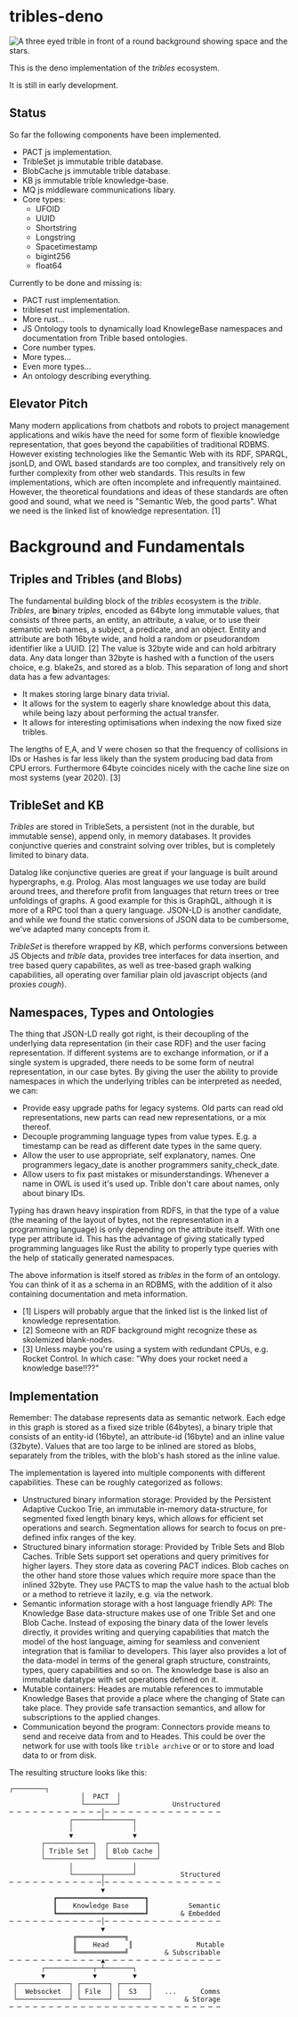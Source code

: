 # tribles-deno

![A three eyed trible in front of a round background showing space and the stars.](./trible.svg)

This is the deno implementation of the _tribles_ ecosystem.

It is still in early development.

## Status

So far the following components have been implemented.

- PACT js implementation.
- TribleSet js immutable trible database.
- BlobCache js immutable trible database.
- KB js immutable trible knowledge-base.
- MQ js middleware communications libary.
- Core types:
  - UFOID
  - UUID
  - Shortstring
  - Longstring
  - Spacetimestamp
  - bigint256
  - float64

Currently to be done and missing is:

- PACT rust implementation.
- tribleset rust implementation.
- More rust...
- JS Ontology tools to dynamically load KnowlegeBase namespaces and
  documentation from Trible based ontologies.
- Core number types.
- More types...
- Even more types...
- An ontology describing everything.

## Elevator Pitch

Many modern applications from chatbots and robots to project management
applications and wikis have the need for some form of flexible knowledge
representation, that goes beyond the capabilities of traditional RDBMS. However
existing technologies like the Semantic Web with its RDF, SPARQL, jsonLD, and
OWL based standards are too complex, and transitively rely on further complexity
from other web standards. This results in few implementations, which are often
incomplete and infrequently maintained. However, the theoretical foundations and
ideas of these standards are often good and sound, what we need is "Semantic
Web, the good parts". What we need is the linked list of knowledge
representation. [1]

# Background and Fundamentals

## Triples and Tribles (and Blobs)

The fundamental building block of the _tribles_ ecosystem is the _trible_.
_Tribles_, are **b**inary _triples_, encoded as 64byte long immutable values,
that consists of three parts, an entity, an attribute, a value, or to use their
semantic web names, a subject, a predicate, and an object. Entity and attribute
are both 16byte wide, and hold a random or pseudorandom identifier like a UUID.
[2] The value is 32byte wide and can hold arbitrary data. Any data longer than
32byte is hashed with a function of the users choice, e.g. blake2s, and stored
as a blob. This separation of long and short data has a few advantages:

- It makes storing large binary data trivial.
- It allows for the system to eagerly share knowledge about this data, while
  being lazy about performing the actual transfer.
- It allows for interesting optimisations when indexing the now fixed size
  tribles.

The lengths of E,A, and V were chosen so that the frequency of collisions in IDs
or Hashes is far less likely than the system producing bad data from CPU errors.
Furthermore 64byte coincides nicely with the cache line size on most systems
(year 2020). [3]

## TribleSet and KB

_Tribles_ are stored in TribleSets, a persistent (not in the durable, but
immutable sense), append only, in memory databases. It provides conjunctive
queries and constraint solving over tribles, but is completely limited to binary
data.

Datalog like conjunctive queries are great if your language is built around
hypergraphs, e.g. Prolog. Alas most languages we use today are build around
trees, and therefore profit from languages that return trees or tree unfoldings
of graphs. A good example for this is GraphQL, although it is more of a RPC tool
than a query language. JSON-LD is another candidate, and while we found the
static conversions of JSON data to be cumbersome, we've adapted many concepts
from it.

_TribleSet_ is therefore wrapped by _KB_, which performs conversions between JS
Objects and _trible_ data, provides tree interfaces for data insertion, and tree
based query capabilites, as well as tree-based graph walking capabilities, all
operating over familiar plain old javascript objects (and proxies _cough_).

## Namespaces, Types and Ontologies

The thing that JSON-LD really got right, is their decoupling of the underlying
data representation (in their case RDF) and the user facing representation. If
different systems are to exchange information, or if a single system is
upgraded, there needs to be some form of neutral representation, in our case
bytes. By giving the user the ability to provide namespaces in which the
underlying tribles can be interpreted as needed, we can:

- Provide easy upgrade paths for legacy systems. Old parts can read old
  representations, new parts can read new representations, or a mix thereof.
- Decouple programming language types from value types. E.g. a timestamp can be
  read as different date types in the same query.
- Allow the user to use appropriate, self explanatory, names. One programmers
  legacy_date is another programmers sanity_check_date.
- Allow users to fix past mistakes or misunderstandings. Whenever a name in OWL
  is used it's used up. Trible don't care about names, only about binary IDs.

Typing has drawn heavy inspiration from RDFS, in that the type of a value (the
meaning of the layout of bytes, not the representation in a programming
language) is only depending on the attribute itself. With one type per attribute
id. This has the advantage of giving statically typed programming languages like
Rust the ability to properly type queries with the help of statically generated
namespaces.

The above information is itself stored as _tribles_ in the form of an ontology.
You can think of it as a schema in an RDBMS, with the addition of it also
containing documentation and meta information.

- [1] Lispers will probably argue that the linked list is the linked list of
  knowledge representation.
- [2] Someone with an RDF background might recognize these as skolemized
  blank-nodes.
- [3] Unless maybe you're using a system with redundant CPUs, e.g. Rocket
  Control. In which case: "Why does your rocket need a knowledge base!!??"

## Implementation

Remember: The database represents data as semantic network. Each edge in this
graph is stored as a fixed size trible (64bytes), a binary triple that consists
of an entity-id (16byte), an attribute-id (16byte) and an inline value (32byte).
Values that are too large to be inlined are stored as blobs, separately from the
tribles, with the blob's hash stored as the inline value.

The implementation is layered into multiple components with different
capabilities. These can be roughly categorized as follows:

- Unstructured binary information storage: Provided by the Persistent Adaptive
  Cuckoo Trie, an immutable in-memory data-structure, for segmented fixed length
  binary keys, which allows for efficient set operations and search.
  Segmentation allows for search to focus on pre-defined infix ranges of the
  key.
- Structured binary information storage: Provided by Trible Sets and Blob
  Caches. Trible Sets support set operations and query primitives for higher
  layers. They store data as covering PACT indices. Blob caches on the other
  hand store those values which require more space than the inlined 32byte. They
  use PACTS to map the value hash to the actual blob or a method to retrieve it
  lazily, e.g. via the network.
- Semantic information storage with a host language friendly API: The Knowledge
  Base data-structure makes use of one Trible Set and one Blob Cache. Instead of
  exposing the binary data of the lower levels directly, it provides writing and
  querying capabilities that match the model of the host language, aiming for
  seamless and convenient integration that is familiar to developers. This layer
  also provides a lot of the data-model in terms of the general graph structure,
  constraints, types, query capabilities and so on. The knowledge base is also
  an immutable datatype with set operations defined on it.
- Mutable containers: Heades are mutable references to immutable Knowledge Bases
  that provide a place where the changing of State can take place. They provide
  safe transaction semantics, and allow for subscriptions to the applied
  changes.
- Communication beyond the program: Connectors provide means to send and receive
  data from and to Heades. This could be over the network for use with tools like
  `trible archive` or or to store and load data to or from disk.

The resulting structure looks like this:

```
┌────────┐
                  │  PACT  │
                  └────────┘             Unstructured
─ ─ ─ ─ ─ ─ ─ ─ ─ ─ ─ ─│─ ─ ─ ─ ─ ─ ─ ─ ─ ─ ─ ─ ─ ─ ─
               ┌───────┴───────┐
               │               │
               ▼               ▼
        ┌────────────┐  ┌────────────┐
        │ Trible Set │  │ Blob Cache │
        └────────────┘  └────────────┘
               │               │
               └───────┬───────┘           Structured
─ ─ ─ ─ ─ ─ ─ ─ ─ ─ ─ ─│─ ─ ─ ─ ─ ─ ─ ─ ─ ─ ─ ─ ─ ─ ─
                       ▼
           ┏━━━━━━━━━━━━━━━━━━━━━━┓
           ┃    Knowledge Base    ┃          Semantic
           ┗━━━━━━━━━━━━━━━━━━━━━━┛        & Embedded
─ ─ ─ ─ ─ ─ ─ ─ ─ ─ ─ ─│─ ─ ─ ─ ─ ─ ─ ─ ─ ─ ─ ─ ─ ─ ─
                       ▼
                ╔════════════╗
                ║    Head     ║                Mutable
                ╚════════════╝         & Subscribable
─ ─ ─ ─ ─ ─ ─ ─ ─ ─ ─ ─▲─ ─ ─ ─ ─ ─ ─ ─ ─ ─ ─ ─ ─ ─ ─
        ┌────────────┬─┴───────┐
        ▼            ▼         ▼
 ┌─────────────┐ ┌───────┐ ┌───────┐
 │  Websocket  │ │ File  │ │  S3   │   ...      Comms
 └─────────────┘ └───────┘ └───────┘        & Storage
─ ─ ─ ─ ─ ─ ─ ─ ─ ─ ─ ─ ─ ─ ─ ─ ─ ─ ─ ─ ─ ─ ─ ─ ─ ─ ─
```

